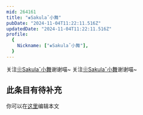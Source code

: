 ```yaml
---
mid: 264161
title: "❀Sakulaˇ小舞"
pubDate: "2024-11-04T11:22:11.516Z"
updatedDate: "2024-11-04T11:22:11.516Z"
profile:
  {
    Nickname: ["❀Sakulaˇ小舞"],
  }
---
```


关注[❀Sakulaˇ小舞](https://space.bilibili.com/264161)谢谢喵~ 关注[❀Sakulaˇ小舞](https://space.bilibili.com/264161)谢谢喵~

## 此条目有待补充
你可以在[这里](https://github.com/Yuhanawa/VTuber.ICU/edit/master/src/content/v/❀Sakulaˇ小舞/index.md)编辑本文
